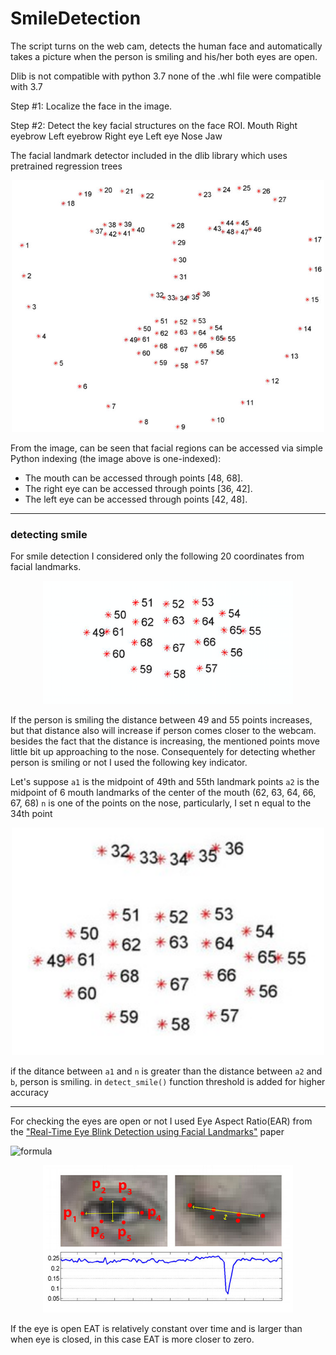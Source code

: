 # SmileDetection
The script turns on the web cam, detects the human face and automatically takes a picture when the person is smiling and his/her both eyes are open. 

Dlib is not compatible with python 3.7
 none of the .whl file were compatible with 3.7
 
 
Step #1: Localize the face in the image.

Step #2: Detect the key facial structures on the face ROI.
	Mouth
	Right eyebrow
	Left eyebrow
	Right eye
	Left eye
	Nose
	Jaw

The facial landmark detector included in the dlib library  which uses pretrained regression trees


<p align="center">
<img src="Images/facial_landmarks_68markup.jpg" alt="facial landmarks" width="500" class="center"/> 
</p>

From the image, can be seen that facial regions can be accessed via simple Python indexing (the image above is one-indexed):

- The mouth can be accessed through points [48, 68].
- The right eye can be accessed through points [36, 42].
- The left eye can be accessed through points [42, 48].


____
### detecting smile

For smile detection I considered only the following 20 coordinates from facial landmarks.

<p align="center">
<img src="Images/mouth.png" alt="mouth landmarks" width="400" class="center"/> 
</p>

If the person is smiling the distance between 49 and 55 points increases, but that distance also will increase if person comes closer to the webcam.
besides the fact that the distance is increasing, the mentioned points move little bit up approaching to the nose.
Consequentely for detecting whether person is smiling or not I used the following key indicator. 


Let's suppose 
	`a1` is the midpoint of 49th and 55th landmark points
	`a2` is the midpoint of 6 mouth landmarks of the center of the mouth (62, 63, 64, 66, 67, 68)
	`n` is one of the points on the nose, particularly, I set n equal to the 34th point  
	
	
<p align="center">
<img src="Images/mouth_and_nose.jpg" alt="mouth and nose landmarks" width="500" class="center"/> 
</p>

if the ditance between `a1` and `n` is greater than the distance between `a2` and `b`, person is smiling.
in `detect_smile()` function threshold is added for higher accuracy



____

For checking the eyes are open or not I used Eye Aspect Ratio(EAR) from the ["Real-Time Eye Blink Detection using Facial Landmarks"](http://vision.fe.uni-lj.si/cvww2016/proceedings/papers/05.pdf) paper

 
![formula](https://render.githubusercontent.com/render/math?math=EAT=\frac{||p_2-p_6||%2B||p_3-p_5||}{2||p_1-p_4||})

<p align="center">
<img src="Images/EAR.jpg" alt="EAR visualization" width="400" class="center"/> 
</p>

If the eye is open EAT is relatively constant over time and is larger than when eye is closed, in this case EAT is more closer to zero.

